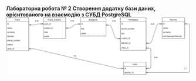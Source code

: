 __Лабораторна робота № 2__
__Створення додатку бази даних, орієнтованого на взаємодію з СУБД PostgreSQL__
![Структура бази даних](structure.png)

